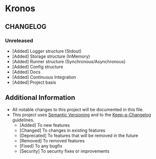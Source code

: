 # Kronos

## CHANGELOG

### Unreleased
- [Added] Logger structure (Stdout)
- [Added] Storage structure (InMemory)
- [Added] Runner structure (Synchronous/Asynchronous)
- [Added] Config structure
- [Added] Docs
- [Added] Continuous Integration
- [Added] Project basis

## Additional Information
- All notable changes to this project will be documented in this file.
- This project uses [Semantic Versioning](http://semver.org/) and to the [Keep-a-Changelog](https://github.com/olivierlacan/keep-a-changelog) guidelines.
   - [Added] To new features
   - [Changed] To changes in existing features
   - [Deprecated] To features that will be removed in the future
   - [Removed] To removed features
   - [Fixed] To any bugfix
   - [Security] To security fixes or improvements
